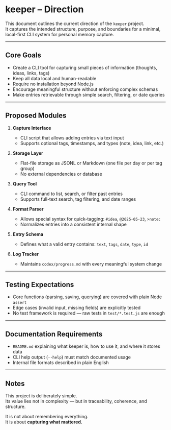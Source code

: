 <!--
   NOTE FOR AGENTS: THIS IN AN EXAMPLE FILE
-->

# keeper – Direction

This document outlines the current direction of the `keeper` project.  
It captures the intended structure, purpose, and boundaries for a minimal, local-first CLI system for personal memory capture.

---

## Core Goals

* Create a CLI tool for capturing small pieces of information (thoughts, ideas, links, tags)  
* Keep all data local and human-readable  
* Require no installation beyond Node.js  
* Encourage meaningful structure without enforcing complex schemas  
* Make entries retrievable through simple search, filtering, or date queries

---

## Proposed Modules

1. **Capture Interface**
   - CLI script that allows adding entries via text input  
   - Supports optional tags, timestamps, and types (note, idea, link, etc.)

2. **Storage Layer**
   - Flat-file storage as JSONL or Markdown (one file per day or per tag group)  
   - No external dependencies or database

3. **Query Tool**
   - CLI command to list, search, or filter past entries  
   - Supports full-text search, tag filtering, and date ranges

4. **Format Parser**
   - Allows special syntax for quick-tagging: `#idea`, `@2025-05-23`, `>note:`  
   - Normalizes entries into a consistent internal shape

5. **Entry Schema**
   - Defines what a valid entry contains: `text`, `tags`, `date`, `type`, `id`

6. **Log Tracker**
   - Maintains `codex/progress.md` with every meaningful system change

---

## Testing Expectations

* Core functions (parsing, saving, querying) are covered with plain Node `assert`  
* Edge cases (invalid input, missing fields) are explicitly tested  
* No test framework is required — raw tests in `test/*.test.js` are enough

---

## Documentation Requirements

* `README.md` explaining what keeper is, how to use it, and where it stores data  
* CLI help output (`--help`) must match documented usage  
* Internal file formats described in plain English

---

## Notes

This project is deliberately simple.  
Its value lies not in complexity — but in traceability, coherence, and structure.

It is not about remembering everything.  
It is about **capturing what mattered.**
